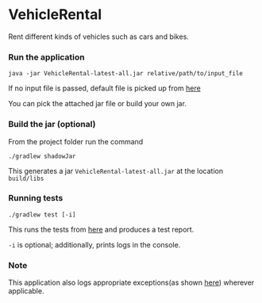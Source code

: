 # VehicleRental
Rent different kinds of vehicles such as cars and bikes.

### Run the application

`java -jar VehicleRental-latest-all.jar relative/path/to/input_file`

If no input file is passed, default file is picked up from [here](src/main/resources/inputs.txt) 

You can pick the attached jar file or build your own jar. 


### Build the jar (optional)
From the project folder run the command

`./gradlew shadowJar`

This generates a jar `VehicleRental-latest-all.jar` at the location `build/libs`

### Running tests

`./gradlew test [-i]` 

This runs the tests from [here](src/test/java/com/app/vehiclerental) and produces a test report.

`-i` is optional; additionally, prints logs in the console.

### Note
This application also logs appropriate exceptions(as shown [here](src/main/java/com/app/vehiclerental/exceptions)) wherever applicable.


